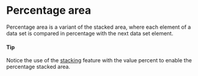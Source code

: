 # Percentage area

Percentage area is a variant of the stacked area, where each element of a data set is compared in percentage with the next data set element.

#### Tip
Notice the use of the [stacking](http://api.highcharts.com/highcharts/plotOptions.area.stacking) feature with the value percent to enable the percentage stacked area. 